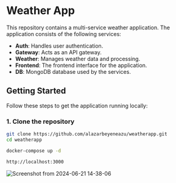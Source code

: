 # Weather App

This repository contains a multi-service weather application. The application consists of the following services:

- **Auth**: Handles user authentication.
- **Gateway**: Acts as an API gateway.
- **Weather**: Manages weather data and processing.
- **Frontend**: The frontend interface for the application.
- **DB**: MongoDB database used by the services.


## Getting Started

Follow these steps to get the application running locally:

### 1. Clone the repository

```sh
git clone https://github.com/alazarbeyeneazu/weatherapp.git
cd weatherapp
```

```sh
docker-compose up -d 

```

```sh
http://localhost:3000 

```
![Screenshot from 2024-06-21 14-38-06](https://github.com/alazarbeyeneazu/weatherapp/assets/107508106/095e9e34-8630-4e59-8c30-4be4935ec43a)
